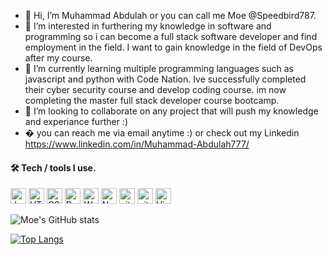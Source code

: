 - 👋 Hi, I’m Muhammad Abdulah or you can call me Moe @Speedbird787.
- 👀 I’m interested in furthering my knowledge in software and programming so i can become a full stack software developer and find employment in the field. I want to gain knowledge in the field of DevOps after my course. 
- 🌱 I’m currently learning multiple programming languages such as javascript and python with Code Nation. Ive successfully completed their cyber security course and develop coding course. im now completing the master full stack developer course bootcamp.
- 💞️ I’m looking to collaborate on any project that will push my knowledge and experiance further :)
- � you can reach me via email anytime :) or check out my Linkedin https://www.linkedin.com/in/Muhammad-Abdulah777/ 

<!---
Speedbird787/Speedbird787 is a ✨ special ✨ repository because its `README.md` (this file) appears on your GitHub profile.
You can click the Preview link to take a look at your changes.
--->
#### 🛠  Tech / tools I use.


<img src="https://img.shields.io/badge/JavaScript-282C34?logo=javascript&logoColor=F7DF1E" alt="JavaScript logo" title="JavaScript" height="25" /> <img src="https://img.shields.io/badge/HTML5-282C34?logo=html5&logoColor=E34F26" alt="HTML5 logo" title="HTML5" height="25" />
<img src="https://img.shields.io/badge/CSS3-282C34?logo=css3&logoColor=1572B6" alt="CSS3 logo" title="CSS3" height="25" /> <img src="https://img.shields.io/badge/React-20232A?style=for-the-badge&logo=react&logoColor=61DAFB" alt="React logo" title="React" height="25"/>
<img src="https://img.shields.io/badge/Webpack-282C34?logo=webpack&logoColor=8ED5FA" alt="Webpack logo" title="Webpack" height="25" />
<img src="https://img.shields.io/badge/Node.js-282C34?logo=node.js&logoColor=339933" alt="Node.js logo" title="Node.js" height="25" />
<img src="https://img.shields.io/badge/Python-14354C?style=for-the-badge&logo=python&logoColor=white" alt="git logo" title="python" height="25" />
<img src="https://img.shields.io/badge/git-282C34?logo=git&logoColor=F05032" alt="git logo" title="git" height="25" />
<img src="https://img.shields.io/badge/VS%20Code-282C34?logo=visual-studio-code&logoColor=007ACC" alt="Visual Studio Code logo" title="Visual Studio Code" height="25" />
&nbsp;

![Moe's GitHub stats](https://github-readme-stats.vercel.app/api/?username=Speedbird787&show_icons=true&&bg_color=40,FFFBBE,F3B7EF)

[![Top Langs](https://github-readme-stats.vercel.app/api/top-langs/?username=Speedbird787&layout=compact)](https://github.com/Speedbird787/github-readme-stats)
